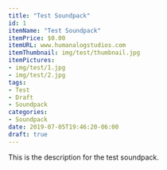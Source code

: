 ```yaml
---
title: "Test Soundpack"
id: 1
itemName: "Test Soundpack"
itemPrice: $0.00
itemURL: www.humanalogstudios.com
itemThumbnail: img/test/thumbnail.jpg
itemPictures:
- img/test/1.jpg
- img/test/2.jpg
tags:
- Test
- Draft
- Soundpack
categories:
- Soundpack
date: 2019-07-05T19:46:20-06:00
draft: true
---
```


This is the description for the test soundpack.
